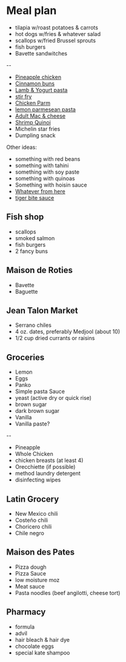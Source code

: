 # Meal plan

- tilapia w/roast potatoes & carrots
- hot dogs w/fries & whatever salad
- scallops w/fried Brussel sprouts
- fish burgers
- Bavette sandwitches

--

- [Pineapple chicken](https://www.bonappetit.com/recipe/pan-roasted-chicken-with-pineapple-chile-glaze)
- [Cinnamon buns](https://www.bonappetit.com/recipe/cinnamon-date-sticky-buns)
- [Lamb & Yogurt pasta](https://www.bonappetit.com/recipe/spiced-lamb-and-dill-yogurt-pasta)
- [stir fry](https://www.bonappetit.com/recipe/spicy-chicken-stir-fry-with-celery-and-peanuts)
- [Chicken Parm](https://www.bonappetit.com/recipe/bas-best-chicken-parm)
- [lemon parmesean pasta](https://www.bonappetit.com/recipe/pasta-with-brown-butter-whole-lemon-and-parmesan)
- [Adult Mac & cheese](https://www.bonappetit.com/recipe/adult-mac-and-cheese)
- [Shrimp Quinoi](https://www.bonappetit.com/story/indian-ish-shrimp-quinoa-pulao)
- Michelin star fries
- Dumpling snack

Other ideas:

- something with red beans
- something with tahini
- something with soy paste
- something with quinoas
- Something with hoisin sauce
- [Whatever from here](https://www.bonappetit.com/story/yia-vang-hmong-cuisine)
- [tiger bite sauce](https://www.bonappetit.com/recipe/tri-tip-steak-with-tiger-bite-sauce)

## Fish shop

- scallops
- smoked salmon
- fish burgers
- 2 fancy buns

## Maison de Roties

- Bavette
- Baguette

## Jean Talon Market

- Serrano chiles
- 4 oz. dates, preferably Medjool (about 10)
- 1/2 cup dried currants or raisins

## Groceries

- Lemon
- Eggs
- Panko
- Simple pasta Sauce
- yeast (active dry or quick rise)
- brown sugar
- dark brown sugar
- Vanilla
- Vanilla paste?

--

- Pineapple
- Whole Chicken
- chicken breasts (at least 4)
- Orecchiette (if possible)
- method laundry detergent
- disinfecting wipes

## Latin Grocery

- New Mexico chili
- Costeño chili
- Choricero chili
- Chile negro

## Maison des Pates

- Pizza dough
- Pizza Sauce
- low moisture moz
- Meat sauce
- Pasta noodles (beef angilotti, cheese tort)

## Pharmacy

- formula
- advil
- hair bleach & hair dye
- chocolate eggs
- special kate shampoo
